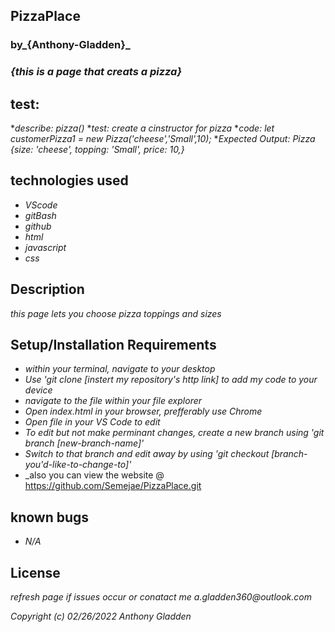 
## PizzaPlace 

### by_**{Anthony-Gladden}**_

### _{this is a page that creats a pizza}_

## test:
*_describe: pizza()_
*_test: create a cinstructor for pizza_
*_code: let customerPizza1 = new Pizza('cheese','Small',10);_
*_Expected Output: Pizza {size: 'cheese', topping: 'Small', price: 10,}_




## technologies used 
* _VScode_ 
* _gitBash_
* _github_
* _html_
* _javascript_
* _css_

## Description 
_this page lets you choose pizza toppings and sizes_


## Setup/Installation Requirements
* _within your terminal, navigate to your desktop_
* _Use 'git clone [instert my repository's http link] to add my code to your device_
* _navigate to the file within your file explorer_
* _Open index.html in your browser, prefferably use Chrome_
* _Open file in your VS Code to edit_
* _To edit but not make perminant changes, create a new branch using 'git branch [new-branch-name]'_
* _Switch to that branch and edit away by using 'git checkout [branch-you'd-like-to-change-to]'_
* _also you can view the website @ https://github.com/Semejae/PizzaPlace.git

## known bugs
* _N/A_

## License
_refresh page if issues occur or conatact me a.gladden360@outlook.com_


_Copyright (c) 02/26/2022 Anthony Gladden_
